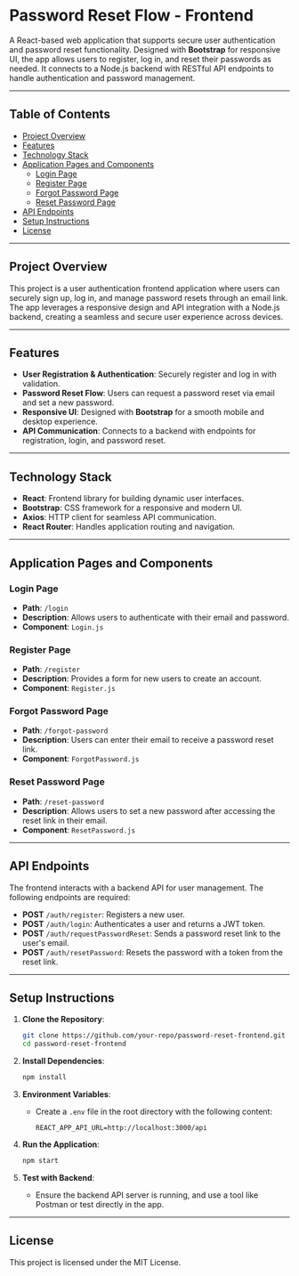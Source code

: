 # Password Reset Flow - Frontend

A React-based web application that supports secure user authentication and password reset functionality. Designed with **Bootstrap** for responsive UI, the app allows users to register, log in, and reset their passwords as needed. It connects to a Node.js backend with RESTful API endpoints to handle authentication and password management.

---

## Table of Contents

- [Project Overview](#project-overview)
- [Features](#features)
- [Technology Stack](#technology-stack)
- [Application Pages and Components](#application-pages-and-components)
  - [Login Page](#login-page)
  - [Register Page](#register-page)
  - [Forgot Password Page](#forgot-password-page)
  - [Reset Password Page](#reset-password-page)
- [API Endpoints](#api-endpoints)
- [Setup Instructions](#setup-instructions)
- [License](#license)

---

## Project Overview

This project is a user authentication frontend application where users can securely sign up, log in, and manage password resets through an email link. The app leverages a responsive design and API integration with a Node.js backend, creating a seamless and secure user experience across devices.

---

## Features

- **User Registration & Authentication**: Securely register and log in with validation.
- **Password Reset Flow**: Users can request a password reset via email and set a new password.
- **Responsive UI**: Designed with **Bootstrap** for a smooth mobile and desktop experience.
- **API Communication**: Connects to a backend with endpoints for registration, login, and password reset.

---

## Technology Stack

- **React**: Frontend library for building dynamic user interfaces.
- **Bootstrap**: CSS framework for a responsive and modern UI.
- **Axios**: HTTP client for seamless API communication.
- **React Router**: Handles application routing and navigation.

---

## Application Pages and Components

### Login Page

- **Path**: `/login`
- **Description**: Allows users to authenticate with their email and password.
- **Component**: `Login.js`

### Register Page

- **Path**: `/register`
- **Description**: Provides a form for new users to create an account.
- **Component**: `Register.js`

### Forgot Password Page

- **Path**: `/forgot-password`
- **Description**: Users can enter their email to receive a password reset link.
- **Component**: `ForgotPassword.js`

### Reset Password Page

- **Path**: `/reset-password`
- **Description**: Allows users to set a new password after accessing the reset link in their email.
- **Component**: `ResetPassword.js`

---

## API Endpoints

The frontend interacts with a backend API for user management. The following endpoints are required:

- **POST** `/auth/register`: Registers a new user.
- **POST** `/auth/login`: Authenticates a user and returns a JWT token.
- **POST** `/auth/requestPasswordReset`: Sends a password reset link to the user's email.
- **POST** `/auth/resetPassword`: Resets the password with a token from the reset link.

---

## Setup Instructions

1. **Clone the Repository**:
   ```bash
   git clone https://github.com/your-repo/password-reset-frontend.git
   cd password-reset-frontend
   ```

2. **Install Dependencies**:
   ```bash
   npm install
   ```

3. **Environment Variables**:
   - Create a `.env` file in the root directory with the following content:
     ```plaintext
     REACT_APP_API_URL=http://localhost:3000/api
     ```

4. **Run the Application**:
   ```bash
   npm start
   ```

5. **Test with Backend**:
   - Ensure the backend API server is running, and use a tool like Postman or test directly in the app.

---

## License

This project is licensed under the MIT License.